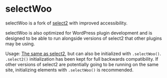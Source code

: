 selectWoo
=======
selectWoo is a fork of [select2](https://github.com/select2/select2) with improved accessibility. 

selectWoo is also optimized for WordPress plugin development and is designed to be able to run alongside versions of select2 that other plugins may be using.

Usage: [The same as select2](https://select2.github.io/examples.html), but can also be initialized with `.selectWoo()`. `.select2()` initialization has been kept for full backwards compatibility. If other versions of select2 are potentially going to be running on the same site, initializing elements with `.selectWoo()` is recommended.